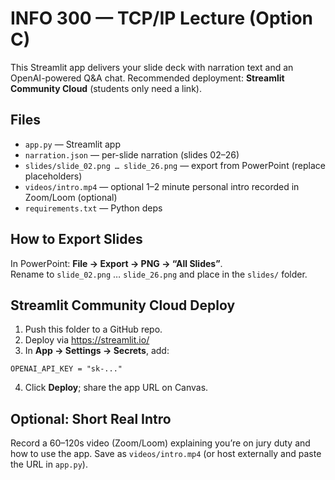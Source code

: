 # INFO 300 — TCP/IP Lecture (Option C)

This Streamlit app delivers your slide deck with narration text and an OpenAI-powered Q&A chat. 
Recommended deployment: **Streamlit Community Cloud** (students only need a link).

## Files
- `app.py` — Streamlit app
- `narration.json` — per-slide narration (slides 02–26)
- `slides/slide_02.png … slide_26.png` — export from PowerPoint (replace placeholders)
- `videos/intro.mp4` — optional 1–2 minute personal intro recorded in Zoom/Loom (optional)
- `requirements.txt` — Python deps

## How to Export Slides
In PowerPoint: **File → Export → PNG → “All Slides”**.  
Rename to `slide_02.png` … `slide_26.png` and place in the `slides/` folder.

## Streamlit Community Cloud Deploy
1. Push this folder to a GitHub repo.
2. Deploy via https://streamlit.io/
3. In **App → Settings → Secrets**, add:
```
OPENAI_API_KEY = "sk-..."
```
4. Click **Deploy**; share the app URL on Canvas.

## Optional: Short Real Intro
Record a 60–120s video (Zoom/Loom) explaining you’re on jury duty and how to use the app. 
Save as `videos/intro.mp4` (or host externally and paste the URL in `app.py`).

